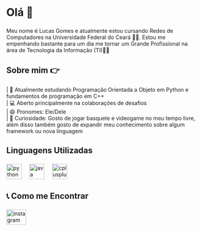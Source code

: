 <h1 align="left">Olá 👋</h1>

###

<p align="left">Meu nome é Lucas Gomes e atualmente estou cursando Redes de Computadores na Universidade Federal do Ceará 🧑‍🎓. Estou me empenhando bastante para um dia me tornar um Grande Profissional na área de Tecnologia da Informação (TI)🧑‍💻</p>

###

<h2 align="left">Sobre mim 👉</h2>

###

<p align="left">| 📒 Atualmente estudando Programação Orientada a Objeto em Python e fundamentos de programação em C++<br>| 💻 Aberto principalmente na colaborações de desafios<br>| 😄 Pronomes: Ele/Dele<br>| 👀 Curiosidade: Gosto de jogar basquete e videogame no meu tempo livre, além disso também gosto de expandir meu conhecimento sobre algum framework ou nova linguagem</p>

###

<h2 align="left">Linguagens Utilizadas</h2>

###

<div align="left">
  <img src="https://cdn.jsdelivr.net/gh/devicons/devicon/icons/python/python-original.svg" height="40" alt="python logo"  />
  <img width="12" />
  <img src="https://cdn.jsdelivr.net/gh/devicons/devicon/icons/java/java-original.svg" height="40" alt="java logo"  />
  <img width="12" />
  <img src="https://cdn.jsdelivr.net/gh/devicons/devicon/icons/cplusplus/cplusplus-original.svg" height="40" alt="cplusplus logo"  />
</div>

###

<h2 align="left">📞 Como me Encontrar</h2>

###

<div align="left">
  <a href="https://www.instagram.com/clk_lucas/" target="_blank">
    <img src="https://raw.githubusercontent.com/maurodesouza/profile-readme-generator/master/src/assets/icons/social/instagram/default.svg" width="52" height="40" alt="instagram logo"  />
  </a>
</div>

###
